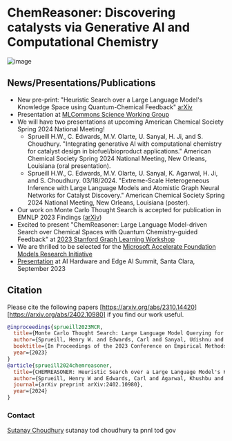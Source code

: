 # ChemReasoner: Discovering catalysts via Generative AI and Computational Chemistry
![image](https://github.com/pnnl/chemreasoner/assets/7649924/ccae35c9-876e-4865-8e46-0b229167d522)

## News/Presentations/Publications
* New pre-print: "Heuristic Search over a Large Language Model's Knowledge Space using Quantum-Chemical Feedback" [arXiv](https://arxiv.org/abs/2402.10980)
* Presentation at [MLCommons Science Working Group](https://sutanay.github.io/publications/ChemReasoner-SciMLCommons.pdf)
* We will have two presentations at upcoming American Chemical Society Spring 2024 National Meeting!
    * Sprueill H.W., C. Edwards, M.V. Olarte, U. Sanyal, H. Ji, and S. Choudhury. "Integrating generative AI with computational chemistry for catalyst design in biofuel/bioproduct applications." American Chemical Society Spring 2024 National Meeting, New Orleans, Louisiana (oral presentation).
    * Sprueill H.W., C. Edwards, M.V. Olarte, U. Sanyal, K. Agarwal, H. Ji, and S. Choudhury. 03/18/2024. "Extreme-Scale Heterogeneous Inference with Large Language Models and Atomistic Graph Neural Networks for Catalyst Discovery." American Chemical Society Spring 2024 National Meeting, New Orleans, Louisiana (poster). 
* Our work on Monte Carlo Thought Search is accepted for publication in EMNLP 2023 Findings ([arXiv](https://arxiv.org/abs/2310.14420))
* Excited to present "ChemReasoner: Large Language Model-driven Search over Chemical Spaces with Quantum Chemistry-guided Feedback" at [2023 Stanford Graph Learning Workshop](https://snap.stanford.edu/graphlearning-workshop-2023/)
* We are thrilled to be selected for the [Microsoft Accelerate Foundation Models Research Initiative](https://www.microsoft.com/en-us/research/collaboration/accelerating-foundation-models-research/)
* [Presentation](https://www.kisacoresearch.com/sites/default/files/presentations/aihwsummit-sutanay.pdf) at AI Hardware and Edge AI Summit, Santa Clara, September 2023

Citation
------

Please cite the following papers [https://arxiv.org/abs/2310.14420] [https://arxiv.org/abs/2402.10980] if you find our work useful.

```bibtex
@inproceedings{sprueill2023MCR,
  title={Monte Carlo Thought Search: Large Language Model Querying for Complex Scientific Reasoning in Catalyst Design},
  author={Sprueill, Henry W. and Edwards, Carl and Sanyal, Udishnu and Olarte, Mariefel and Ji, Heng and Choudhury, Sutanay}
  booktitle={In Proceedings of the 2023 Conference on Empirical Methods in Natural Language Processing (EMNLP2023) Findings},
  year={2023}
}
@article{sprueill2024chemreasoner,
  title={CHEMREASONER: Heuristic Search over a Large Language Model's Knowledge Space using Quantum-Chemical Feedback},
  author={Sprueill, Henry W and Edwards, Carl and Agarwal, Khushbu and Olarte, Mariefel V and Sanyal, Udishnu and Johnston, Conrad and Liu, Hongbin and Ji, Heng and Choudhury, Sutanay},
  journal={arXiv preprint arXiv:2402.10980},
  year={2024}
}
```
### Contact

[Sutanay Choudhury](https://www.linkedin.com/in/sutanay/)
sutanay tod choudhury ta pnnl tod gov
